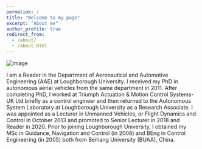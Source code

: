 ```yaml
---
permalink: /
title: "Welcome to my page"
excerpt: "About me"
author_profile: true
redirect_from: 
  - /about/
  - /about.html
---
```


![image](/images.D5286-05.jpg)

I am a Reader in the Department of Aeronautical and Automotive Engineering (AAE) at Loughborough University. I received my PhD in autonomous aerial vehicles from the same department in 2011. After completing PhD,  I worked at Triumph Actuation & Motion Control Systems-UK Ltd briefly as a control engineer and then returned to the Autonomous System Laboratory at Loughborough University as a Research Associate. I was appointed as a Lecturer in Unmanned Vehicles, or Flight Dynamics and Control in October 2013 and promoted to Senior Lecturer in 2018 and Reader in 2020. Prior to joining Loughborough University, I obtained my MSc in Guidance, Navigation and Control (in 2008) and BEng in Control Engineering (in 2005) both from Beihang University (BUAA), China. 
